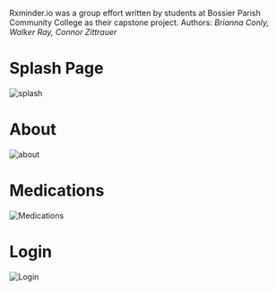Rxminder.io was a group effort written by students at Bossier Parish Community College as their capstone project.
Authors: <i>Brianna Conly, Walker Ray, Connor Zittrauer</i>

<h1>Splash Page</h1>

![splash](https://user-images.githubusercontent.com/81932543/211704498-48097d19-9d43-44d8-a0c5-44f19f73c03f.png)

<h1>About</h1>
  
 ![about](https://user-images.githubusercontent.com/81932543/211704634-bd9cc10e-269a-450d-9730-ff229ea1a0f0.png)


 <h1>Medications</h1>
 
 ![Medications](https://user-images.githubusercontent.com/81932543/211704889-33dff57f-3407-4904-87ab-cd7e59dc2d03.png)

 <h1>Login</h1>
 
 ![Login](https://user-images.githubusercontent.com/81932543/211704921-3f65429c-96bc-45c5-8c8c-7b63cd7b61eb.png)
